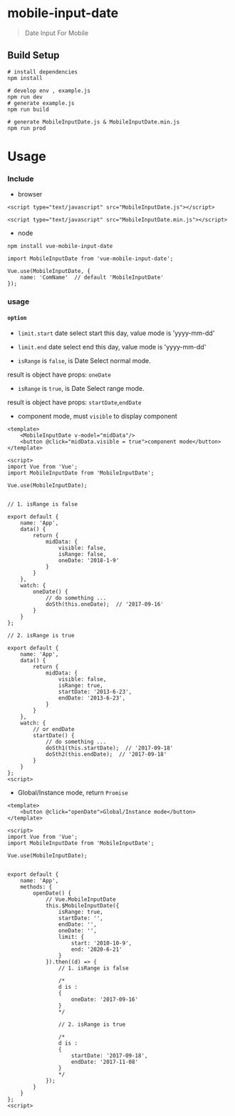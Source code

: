 # mobile-input-date

> Date Input For Mobile

## Build Setup

```
# install dependencies
npm install

# develop env , example.js
npm run dev
# generate example.js
npm run build

# generate MobileInputDate.js & MobileInputDate.min.js
npm run prod
```

# Usage

### Include

- browser

```
<script type="text/javascript" src="MobileInputDate.js"></script>

<script type="text/javascript" src="MobileInputDate.min.js"></script>
```

- node

```
npm install vue-mobile-input-date

import MobileInputDate from 'vue-mobile-input-date';

Vue.use(MobileInputDate, {
    name: 'ComName'  // default 'MobileInputDate'
});
```

### usage

#### `option`

- `limit.start` date select start this day, value mode is 'yyyy-mm-dd'
- `limit.end` date select end this day, value mode is 'yyyy-mm-dd'

- `isRange` is `false`, is Date Select normal mode.

result is object have props: `oneDate`

- `isRange` is `true`, is Date Select range mode.

result is object have props: `startDate`,`endDate`


- component mode, must `visible` to display component
```
<template>
    <MobileInputDate v-model="midData"/>
    <button @click="midData.visible = true">component mode</button>
</template>

<script>
import Vue from 'Vue';
import MobileInputDate from 'MobileInputDate';

Vue.use(MobileInputDate);


// 1. isRange is false

export default {
    name: 'App',
    data() {
        return {
            midData: {
                visible: false,
                isRange: false,
                oneDate: '2018-1-9'
            }
        }
    },
    watch: {
        oneDate() {
            // do something ...
            doSth(this.oneDate);  // '2017-09-16'
        }
    }
};

// 2. isRange is true

export default {
    name: 'App',
    data() {
        return {
            midData: {
                visible: false,
                isRange: true,
                startDate: '2013-6-23',
                endDate: '2013-6-23',
            }
        }
    },
    watch: {
        // or endDate
        startDate() {
            // do something ...
            doSth1(this.startDate);  // '2017-09-18'
            doSth2(this.endDate);  // '2017-09-18'
        }
    }
};
<script>
```


- Global/Instance mode, return `Promise`
```
<template>
    <button @click="openDate">Global/Instance mode</button>
</template>

<script>
import Vue from 'Vue';
import MobileInputDate from 'MobileInputDate';

Vue.use(MobileInputDate);


export default {
    name: 'App',
    methods: {
        openDate() {
            // Vue.MobileInputDate
            this.$MobileInputDate({
                isRange: true,
                startDate: '',
                endDate: '',
                oneDate: '',
                limit: {
                    start: '2010-10-9',
                    end: '2020-6-21'
                }
            }).then((d) => {
                // 1. isRange is false

                /*
                d is :
                {
                    oneDate: '2017-09-16'
                }
                */

                // 2. isRange is true

                /*
                d is :
                {
                    startDate: '2017-09-18',
                    endDate: '2017-11-08'
                }
                */
            });
        }
    }
};
<script>
```
